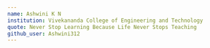 ```yaml
---
name: Ashwini K N
institution: Vivekananda College of Engineering and Technology
quote: Never Stop Learning Because Life Never Stops Teaching
github_user: Ashwini312
---
```


